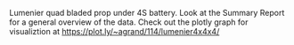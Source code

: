Lumenier quad bladed prop under 4S battery. Look at the Summary Report for a general overview of the data. 
Check out the plotly graph for visualiztion at https://plot.ly/~agrand/114/lumenier4x4x4/
